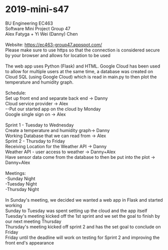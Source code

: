 # 2019-mini-s47
BU Engineering EC463<br/>
Software Mini Project Group 47<br/>
Alex Fatyga + Yi Wei (Danny) Chen<br/>
<br/>
Website: https://ec463-group47.appspot.com/
<br/> Please make sure to use https so that the connection is considered secure by your browser and allows for location to be used
<br/>
<br/>
The web app uses Python (Flask) and HTML. Google Cloud has been used to allow for multiple users at the same time, a database was created on Cloud SQL (using Google Cloud) which is read in main.py to then plot the temperature and humidity graph.
<br/>
<br/>
Schedule: <br/>
Set up front end and separate back end -> Danny <br/>
Cloud service provider -> Alex <br/>
--Put our started app on the cloud by Monday  <br/>
Google single sign on -> Alex <br/>
<br/>
Sprint 1 - Tuesday to Wednesday <br/>
Create a temperature and humidity graph-> Danny <br/>
Working Database that we can read from -> Alex <br/>
Sprint 2 - Thursday to Friday<br/>
Receiving Location for the Weather API -> Danny <br/>
Weather API - user access to weather -> Danny+Alex<br/>
Have sensor data come from the database to then be put into the plot -> Danny+Alex<br/>
<br/>
Meetings:<br/>
-Sunday Night<br/>
-Tuesday Night<br/>
-Thursday Night<br/>
<br/>
In Sunday's meeting, we decided we wanted a web app in Flask and started working<br/>
Sunday to Tuesday was spent setting up the cloud and the app itself<br/>
Tuesday's meeting kicked off the 1st sprint and we set the goal to finish by our next meeting Thursday<br/>
Thursday's meeting kicked off sprint 2 and has the set goal to conclude on Friday<br/>
Friday until the deadline will work on testing for Sprint 2 and improving the front end's appearance
